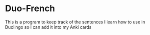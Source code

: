 # Duo-French
This is a program to keep track of the sentences I learn how to use in Duolingo so I can add it into my Anki cards
